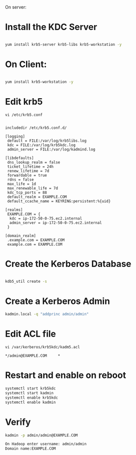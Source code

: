 On server:
# Install the KDC Server
```bash

yum install krb5-server krb5-libs krb5-workstation -y
```
# On Client:

```bash

yum install krb5-workstation -y
```
# Edit krb5 
`vi /etc/krb5.conf`

```properties

includedir /etc/krb5.conf.d/

[logging]
 default = FILE:/var/log/krb5libs.log
 kdc = FILE:/var/log/krb5kdc.log
 admin_server = FILE:/var/log/kadmind.log

[libdefaults]
 dns_lookup_realm = false
 ticket_lifetime = 24h
 renew_lifetime = 7d
 forwardable = true
 rdns = false
 max_life = 1d  
 max_renewable_life = 7d
 kdc_tcp_ports = 88
 default_realm = EXAMPLE.COM
 default_ccache_name = KEYRING:persistent:%{uid}

[realms]
 EXAMPLE.COM = {
  kdc = ip-172-50-0-75.ec2.internal
  admin_server = ip-172-50-0-75.ec2.internal
 }

[domain_realm]
 .example.com = EXAMPLE.COM
 example.com = EXAMPLE.COM

```
# Create the Kerberos Database
```bash

kdb5_util create -s
```
# Create a Kerberos Admin
```bash
kadmin.local -q "addprinc admin/admin"
```

# Edit ACL file
`vi /var/kerberos/krb5kdc/kadm5.acl`

```
*/admin@EXAMPLE.COM     *
```
# Restart and enable on reboot

```bash
systemctl start krb5kdc
systemctl start kadmin
systemctl enable krb5kdc
systemctl enable kadmin
```


# Verify
```bash
kadmin -p admin/admin@EXAMPLE.COM

On Hadoop enter username: admin/admin
Domain name:EXAMPLE.COM
```
